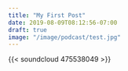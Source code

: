 ```yaml
---
title: "My First Post"
date: 2019-08-09T08:12:56-07:00
draft: true
image: "/image/podcast/test.jpg"
---
```


{{< soundcloud 475538049 >}}
